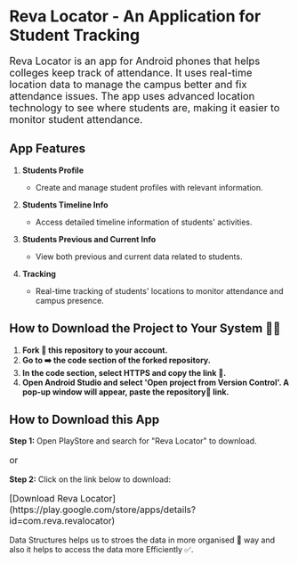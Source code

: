 
# Reva Locator - An Application for Student Tracking

<p style="font-size:18px">Reva Locator is an app for Android phones that helps colleges keep track of attendance. It uses real-time location data to manage the campus better and fix attendance issues. The app uses advanced location technology to see where students are, making it easier to monitor student attendance.</p>

## App Features

<p style="font-size:16px">

1. **Students Profile**
   - Create and manage student profiles with relevant information.

2. **Students Timeline Info**
   - Access detailed timeline information of students' activities.

3. **Students Previous and Current Info**
   - View both previous and current data related to students.

4. **Tracking**
   - Real-time tracking of students' locations to monitor attendance and campus presence.
</p>

## How to Download the Project to Your System 👨‍💻

<p style="font-size:16px">

1. **Fork 🍴 this repository to your account.**
2. **Go to ➡️ the code section of the forked repository.**
3. **In the code section, select HTTPS and copy the link 🔗.**
4. **Open Android Studio and select 'Open project from Version Control'. A pop-up window will appear, paste the repository📂 link.**
</p>

## How to Download this App

<p style="font-size:16px">

**Step 1:** Open PlayStore and search for "Reva Locator" to download.</p>

<p style="font-size:16px">or</p>

<p style="font-size:16px">

**Step 2:** Click on the link below to download:</p>
<p style="font-size:16px">[Download Reva Locator](https://play.google.com/store/apps/details?id=com.reva.revalocator)</p>

Data Structures  helps us to stroes the  data in more organised 📂 way and also it helps to access the data more Efficiently ✅.

